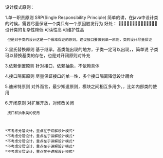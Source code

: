 设计模式原则：

1.单一职责原则 SRP(Single Responsibility Principle)
     简单的讲，在java中设计类的时候，需要尽量保证一个类只有一个原因触发行为
     好处：
        􏱖􏱢􏵹􏵺􏲜􏵾􏵿􏱖􏱢􏵹􏵺􏲜􏵾􏵿 设计类的复杂性降低
         可读性高
         可维护性高
      
     但是对于类的设计这是一个很难保证的原则，建议接口要做到单一原则，类的设计尽量保证    
2.里氏替换原则
     基于继承，基类能出现的地方，子类一定可以出现，，简单说 子类可以替换基类的存在，也是对开闭原则对补充
     
3.依赖倒置原则
      针对接口，依赖抽象，不依赖具体
      
      
4.接口隔离原则
      尽量保证接口的单一性，多个接口隔离降低设计耦合
      
5.迪米特原则
      对外而言，最少知道原则，模块之间相互多用少，，比如内部类的使用
      
6.开闭原则
     对扩展开放，对修改关闭
     
     接口和抽象类的使用
    
    
    
    *不考虑分层设计，重点在于讲解设计模式*
    *不考虑分层设计，重点在于讲解设计模式*
    *不考虑分层设计，重点在于讲解设计模式*
    *不考虑分层设计，重点在于讲解设计模式*
    *不考虑分层设计，重点在于讲解设计模式*
        
